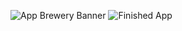 ![App Brewery Banner](https://github.com/londonappbrewery/Images/blob/master/AppBreweryBanner.png)
![Finished App](https://github.com/londonappbrewery/Images/blob/master/8-ball-flutter-gif.gif)
